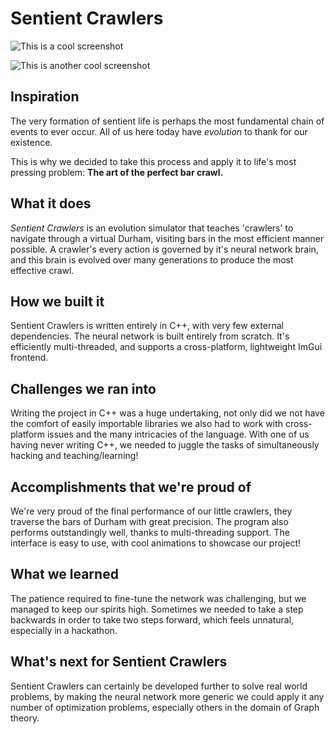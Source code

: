 # Sentient Crawlers

![This is a cool screenshot](assets/cool-screenshot.png)

![This is another cool screenshot](assets/cool-screenshot-2.png)


## Inspiration
The very formation of sentient life is perhaps the most fundamental chain of events to ever occur. All of us here today have *evolution* to thank for our existence.

This is why we decided to take this process and apply it to life's most pressing problem:
**The art of the perfect bar crawl.**

## What it does
*Sentient Crawlers* is an evolution simulator that teaches 'crawlers' to navigate through a virtual Durham, visiting bars in the most efficient manner possible. A crawler's every action is governed by it's neural network brain, and this brain is evolved over many generations to produce the most effective crawl.

## How we built it
Sentient Crawlers is written entirely in C++, with very few external dependencies. The neural network is built entirely from scratch. It's efficiently multi-threaded, and supports a cross-platform, lightweight ImGui frontend.

## Challenges we ran into
Writing the project in C++ was a huge undertaking, not only did we not have the comfort
of easily importable libraries we also had to work with cross-platform issues and the many 
intricacies of the language. With one of us having never writing C++, we needed to juggle
the tasks of simultaneously hacking and teaching/learning!

## Accomplishments that we're proud of
We're very proud of the final performance of our little crawlers, they traverse the bars of Durham with great precision. The program also performs outstandingly well, thanks to multi-threading support. The interface is easy to use, with cool animations to showcase our project!

## What we learned
The patience required to fine-tune the network was challenging, but we managed to keep our spirits high. Sometimes we needed to take a step backwards in order to take two steps forward, which feels unnatural, especially in a hackathon.

## What's next for Sentient Crawlers
Sentient Crawlers can certainly be developed further to solve real world problems,
by making the neural network more generic we could apply it any number of optimization problems, especially others in the domain of Graph theory.
